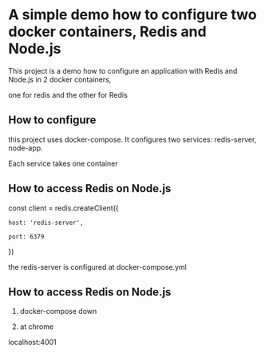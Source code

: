 # A simple demo how to configure two docker containers, Redis and Node.js 

This project is a demo how to configure an application with Redis and Node.js in 2 docker containers, 

one for redis and the other for Redis  

## How to configure 

this project uses docker-compose. It configures two services: redis-server, node-app. 

Each service takes one container 
   
## How to access Redis on Node.js

const client = redis.createClient({

    host: 'redis-server',

    port: 6379

})

the redis-server is configured at docker-compose.yml

## How to access Redis on Node.js

1)  docker-compose down

3) at chrome 

localhost:4001 
